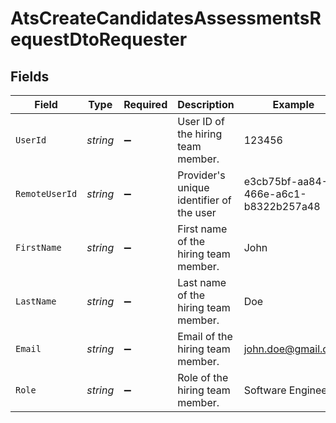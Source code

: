 # AtsCreateCandidatesAssessmentsRequestDtoRequester


## Fields

| Field                                    | Type                                     | Required                                 | Description                              | Example                                  |
| ---------------------------------------- | ---------------------------------------- | ---------------------------------------- | ---------------------------------------- | ---------------------------------------- |
| `UserId`                                 | *string*                                 | :heavy_minus_sign:                       | User ID of the hiring team member.       | 123456                                   |
| `RemoteUserId`                           | *string*                                 | :heavy_minus_sign:                       | Provider's unique identifier of the user | e3cb75bf-aa84-466e-a6c1-b8322b257a48     |
| `FirstName`                              | *string*                                 | :heavy_minus_sign:                       | First name of the hiring team member.    | John                                     |
| `LastName`                               | *string*                                 | :heavy_minus_sign:                       | Last name of the hiring team member.     | Doe                                      |
| `Email`                                  | *string*                                 | :heavy_minus_sign:                       | Email of the hiring team member.         | john.doe@gmail.com                       |
| `Role`                                   | *string*                                 | :heavy_minus_sign:                       | Role of the hiring team member.          | Software Engineer                        |